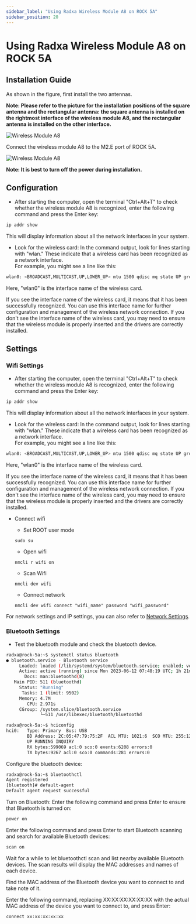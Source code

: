 ```yaml
---
sidebar_label: "Using Radxa Wireless Module A8 on ROCK 5A"
sidebar_position: 20
---
```


# Using Radxa Wireless Module A8 on ROCK 5A

## Installation Guide

As shown in the figure, first install the two antennas.

**Note: Please refer to the picture for the installation positions of the square antenna and the rectangular antenna: the square antenna is installed on the rightmost interface of the wireless module A8, and the rectangular antenna is installed on the other interface.**

![Wireless Module A8](/img/accessories/wireless-a8-1.webp)

Connect the wireless module A8 to the M2.E port of ROCK 5A.

![Wireless Module A8](/img/accessories/wireless-a8-2.webp)

**Note: It is best to turn off the power during installation.**

## Configuration

- After starting the computer, open the terminal "Ctrl+Alt+T" to check whether the wireless module A8 is recognized, enter the following command and press the Enter key:

```bash
ip addr show
```

This will display information about all the network interfaces in your system.

- Look for the wireless card: In the command output, look for lines starting with "wlan." These indicate that a wireless card has been recognized as a network interface.  
  For example, you might see a line like this:

```bash
wlan0: <BROADCAST,MULTICAST,UP,LOWER_UP> mtu 1500 qdisc mq state UP group default qlen 1000
```

Here, "wlan0" is the interface name of the wireless card.

If you see the interface name of the wireless card, it means that it has been successfully recognized. You can use this interface name for further configuration and management of the wireless network connection. If you don't see the interface name of the wireless card, you may need to ensure that the wireless module is properly inserted and the drivers are correctly installed.

## Settings

### Wifi Settings

- After starting the computer, open the terminal "Ctrl+Alt+T" to check whether the wireless module A8 is recognized, enter the following command and press the Enter key:

```bash
ip addr show
```

This will display information about all the network interfaces in your system.

- Look for the wireless card: In the command output, look for lines starting with "wlan." These indicate that a wireless card has been recognized as a network interface.  
  For example, you might see a line like this:

```bash
wlan0: <BROADCAST,MULTICAST,UP,LOWER_UP> mtu 1500 qdisc mq state UP group default qlen 1000
```

Here, "wlan0" is the interface name of the wireless card.

If you see the interface name of the wireless card, it means that it has been successfully recognized. You can use this interface name for further configuration and management of the wireless network connection. If you don't see the interface name of the wireless card, you may need to ensure that the wireless module is properly inserted and the drivers are correctly installed.

- Connect wifi

  - Set ROOT user mode

  ```
  sudo su
  ```

  - Open wifi

  ```
  nmcli r wifi on
  ```

  - Scan Wifi

  ```
  nmcli dev wifi
  ```

  - Connect network

  ```
  nmcli dev wifi connect "wifi_name" password "wifi_password"
  ```

For network settings and IP settings, you can also refer to [Network Settings](https://docs.radxa.com/radxa-os/config/network.md).

### Bluetooth Settings

- Test the bluetooth module and check the bluetooth device.

```bash
radxa@rock-5a:~$ systemctl status bluetooth
● bluetooth.service - Bluetooth service
     Loaded: loaded (/lib/systemd/system/bluetooth.service; enabled; vendor preset: enabled)
     Active: active (running) since Mon 2023-06-12 07:48:19 UTC; 1h 21min ago
       Docs: man:bluetoothd(8)
   Main PID: 511 (bluetoothd)
     Status: "Running"
      Tasks: 1 (limit: 9502)
     Memory: 4.7M
        CPU: 2.971s
     CGroup: /system.slice/bluetooth.service
             └─511 /usr/libexec/bluetooth/bluetoothd

radxa@rock-5a:~$ hciconfig
hci0:   Type: Primary  Bus: USB
        BD Address: 2C:05:47:79:75:2F  ACL MTU: 1021:6  SCO MTU: 255:12
        UP RUNNING INQUIRY
        RX bytes:599069 acl:0 sco:0 events:6208 errors:0
        TX bytes:9267 acl:0 sco:0 commands:281 errors:0
```

Configure the bluetooth device:

```bash
radxa@rock-5a:~$ bluetoothctl
Agent registered
[bluetooth]# default-agent
Default agent request successful
```

Turn on Bluetooth: Enter the following command and press Enter to ensure that Bluetooth is turned on:

```bash
power on
```

Enter the following command and press Enter to start Bluetooth scanning and search for available Bluetooth devices:

```bash
scan on
```

Wait for a while to let bluetoothctl scan and list nearby available Bluetooth devices. The scan results will display the MAC addresses and names of each device.

Find the MAC address of the Bluetooth device you want to connect to and take note of it.

Enter the following command, replacing XX:XX:XX:XX:XX:XX with the actual MAC address of the device you want to connect to, and press Enter:

```bash
connect xx:xx:xx:xx:xx
```
